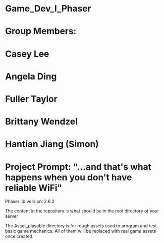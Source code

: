 # Game_Dev_I_Phaser

# Group Members:
# Casey Lee
# Angela Ding
# Fuller Taylor
# Brittany Wendzel
# Hantian Jiang (Simon)

# Project Prompt: "...and that's what happens when you don't have reliable WiFi"

Phaser lib version: 2.6.2

The content in the repository is what should be in the root directory of your server

The Asset_playable directory is for rough assets used to program and test basic game mechanics. All of them will be replaced with real game assets once created.